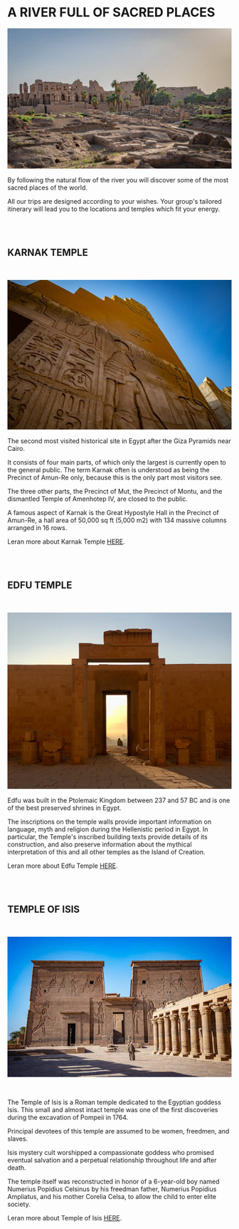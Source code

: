 # A RIVER FULL OF SACRED PLACES

![temples](img/temples.jpg)

By following the natural flow of the river you will discover some of the most sacred places of the world.
<br/>

All our trips are designed according to your wishes. Your group's tailored itinerary will lead you to the locations and temples which fit your energy.

<br/>
<br/>

## KARNAK TEMPLE
<br/>

![karnak](img/temple2.jpg)
<br/>

The second most visited historical site in Egypt after the Giza Pyramids near Cairo.
<br/>

It consists of four main parts, of which only the largest is currently open to the general public. The term Karnak often is understood as being the Precinct of Amun-Re only, because this is the only part most visitors see.
<br/>

The three other parts, the Precinct of Mut, the Precinct of Montu, and the dismantled Temple of Amenhotep IV, are closed to the public.
<br/>

A famous aspect of Karnak is the Great Hypostyle Hall in the Precinct of Amun-Re, a hall area of 50,000 sq ft (5,000 m2) with 134 massive columns arranged in 16 rows.

Leran more about Karnak Temple [HERE](https://en.wikipedia.org/wiki/Karnak).

<br/>
<br/>

## EDFU TEMPLE
<br/>

![edfu](img/temple.png)
<br/>

Edfu was built in the Ptolemaic Kingdom between 237 and 57 BC and is one of the best preserved shrines in Egypt.
<br/>

The inscriptions on the temple walls provide important information on language, myth and religion during the Hellenistic period in Egypt. In particular, the Temple's inscribed building texts provide details of its construction, and also preserve information about the mythical interpretation of this and all other temples as the Island of Creation.
<br/>

Leran more about Edfu Temple [HERE](https://en.wikipedia.org/wiki/Temple_of_Edfu).

<br/>
<br/>

## TEMPLE OF ISIS
<br/>

![isis](img/temple5.jpg)

<br/>

The Temple of Isis is a Roman temple dedicated to the Egyptian goddess Isis. This small and almost intact temple was one of the first discoveries during the excavation of Pompeii in 1764.
<br/>

Principal devotees of this temple are assumed to be women, freedmen, and slaves.
<br/>

Isis mystery cult worshipped a compassionate goddess who promised eventual salvation and a perpetual relationship throughout life and after death. 
<br/>

The temple itself was reconstructed in honor of a 6-year-old boy named Numerius Popidius Celsinus by his freedman father, Numerius Popidius Ampliatus, and his mother Corelia Celsa, to allow the child to enter elite society.
<br/>

Leran more about Temple of Isis [HERE](https://en.wikipedia.org/wiki/Temple_of_Isis_(Pompeii)).
